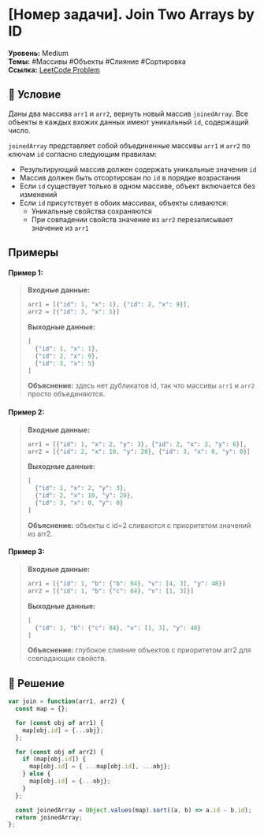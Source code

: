 # [Номер задачи]. Join Two Arrays by ID

**Уровень:** Medium  
**Темы:** #Массивы #Объекты #Слияние #Сортировка  
**Ссылка:** [LeetCode Problem](https://leetcode.com/problems/join-two-arrays-by-id/)

## 📜 Условие
Даны два массива `arr1` и `arr2`, вернуть новый массив `joinedArray`. Все объекты в каждых вхожих данных имеют уникальный `id`, содержащий число.

`joinedArray` представляет собой объединенные массивы `arr1` и `arr2` по ключам `id` согласно следующим правилам:

- Результирующий массив должен содержать уникальные значения `id`
- Массив должен быть отсортирован по `id` в порядке возрастания
- Если `id` существует только в одном массиве, объект включается без изменений
- Если `id` присутствует в обоих массивах, объекты сливаются:
  - Уникальные свойства сохраняются
  - При совпадении свойств значение из `arr2` перезаписывает значение из `arr1`

## Примеры

#### **Пример 1:**  
> **Входные данные:**  
> ```javascript
> arr1 = [{"id": 1, "x": 1}, {"id": 2, "x": 9}], 
> arr2 = [{"id": 3, "x": 5}]
> ```  
> **Выходные данные:**  
> ```javascript
> [
>   {"id": 1, "x": 1},
>   {"id": 2, "x": 9},
>   {"id": 3, "x": 5}
> ]
> ```  
> **Объяснение:** здесь нет дубликатов id, так что массивы `arr1` и `arr2` просто объединяются.

#### **Пример 2:**  
> **Входные данные:**  
> ```javascript
> arr1 = [{"id": 1, "x": 2, "y": 3}, {"id": 2, "x": 3, "y": 6}], 
> arr2 = [{"id": 2, "x": 10, "y": 20}, {"id": 3, "x": 0, "y": 0}]
> ```  
> **Выходные данные:**  
> ```javascript
> [
>   {"id": 1, "x": 2, "y": 3},
>   {"id": 2, "x": 10, "y": 20},
>   {"id": 3, "x": 0, "y": 0}
> ]
> ```  
> **Объяснение:** объекты с id=2 сливаются с приоритетом значений из arr2.

#### **Пример 3:**  
> **Входные данные:**  
> ```javascript
> arr1 = [{"id": 1, "b": {"b": 94}, "v": [4, 3], "y": 48}]
> arr2 = [{"id": 1, "b": {"c": 84}, "v": [1, 3]}]
> ```  
> **Выходные данные:**  
> ```javascript
> [
>   {"id": 1, "b": {"c": 84}, "v": [1, 3], "y": 48}
> ]
> ```  
> **Объяснение:** глубокое слияние объектов с приоритетом arr2 для совпадающих свойств.

## 🎯 Решение
```javascript
var join = function(arr1, arr2) {
  const map = {};

  for (const obj of arr1) {
    map[obj.id] = {...obj};
  };

  for (const obj of arr2) {
    if (map[obj.id]) {
      map[obj.id] = { ...map[obj.id], ...obj};
    } else {
      map[obj.id] = {...obj};
    }
  };

  const joinedArray = Object.values(map).sort((a, b) => a.id - b.id);
  return joinedArray;
};
```
